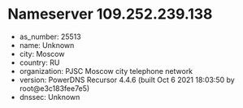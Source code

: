 # Nameserver 109.252.239.138

* as_number: 25513
* name: Unknown
* city: Moscow
* country: RU
* organization: PJSC Moscow city telephone network
* version: PowerDNS Recursor 4.4.6 (built Oct  6 2021 18:03:50 by root@e3c183fee7e5)
* dnssec: Unknown
